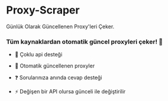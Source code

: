 # Proxy-Scraper
Günlük Olarak Güncellenen Proxy'leri Çeker.

### <div align="left">Tüm kaynaklardan otomatik güncel proxyleri çeker! 🚀</div>  
  
  

- 🔭 Çoklu api desteği
  

- 🌱 Otomatik güncellenen proxyler 
  

- ❓ Sorularınıza anında cevap desteği  
  

- ⚡ Değişen bir API olursa günceli ile değiştirilir
